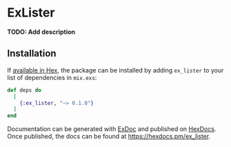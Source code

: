 # ExLister

**TODO: Add description**

## Installation

If [available in Hex](https://hex.pm/docs/publish), the package can be installed
by adding `ex_lister` to your list of dependencies in `mix.exs`:

```elixir
def deps do
  [
    {:ex_lister, "~> 0.1.0"}
  ]
end
```

Documentation can be generated with [ExDoc](https://github.com/elixir-lang/ex_doc)
and published on [HexDocs](https://hexdocs.pm). Once published, the docs can
be found at <https://hexdocs.pm/ex_lister>.

